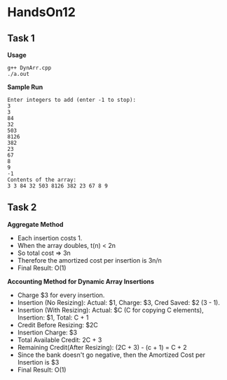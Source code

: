 # HandsOn12

## Task 1
**Usage**

    g++ DynArr.cpp
    ./a.out
    
**Sample Run**

    Enter integers to add (enter -1 to stop):
    3
    3
    84
    32
    503
    8126
    382
    23
    67
    8
    9
    -1
    Contents of the array:
    3 3 84 32 503 8126 382 23 67 8 9
##  Task 2
**Aggregate Method**
- Each insertion costs 1.
- When the array doubles, t(n) < 2n
- So total cost => 3n
- Therefore the amortized cost per insertion is 3n/n
- Final Result: O(1)
  
**Accounting Method for Dynamic Array Insertions**
- Charge $3 for every insertion.
- Insertion (No Resizing): Actual: $1, Charge: $3, Cred Saved: $2 (3 - 1).
- Insertion (With Resizing): Actual: $C (C for copying C elements), Insertion: $1, Total: C + 1
- Credit Before Resizing: $2C
- Insertion Charge: $3
- Total Available Credit: 2C + 3
- Remaining Credit(After Resizing): (2C + 3) - (c + 1) = C + 2
- Since the bank doesn't go negative, then the Amortized Cost per Insertion is $3
- Final Result: O(1)
